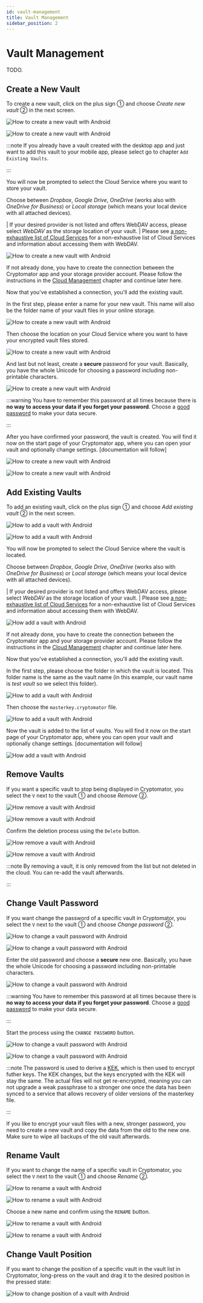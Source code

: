 ```yaml
---
id: vault-management
title: Vault Management
sidebar_position: 2
---
```


# Vault Management

TODO.

## Create a New Vault

To create a new vault, click on the plus sign ① and choose *Create new vault* ② in the next screen.

![How to create a new vault with Android](../../static/img/android/create-new-vault-0-start.png)

![How to create a new vault with Android](../../static/img/android/create-new-vault-1-select-new-existing.png)

:::note
If you already have a vault created with the desktop app and just want to add this vault to your mobile app, please select go to chapter `Add Existing Vaults`.

:::

You will now be prompted to select the Cloud Service where you want to store your vault.

Choose between *Dropbox*, *Google Drive*, *OneDrive* (works also with *OneDrive for Business*) or *Local storage* (which means your local device with all attached devices).

| If your desired provider is not listed and offers WebDAV access, please select *WebDAV* as the storage location of your vault.
| Please see [a non-exhaustive list of Cloud Services](../../misc/supported-cloud-services#clouds-with-webdav-support) for a non-exhaustive list of Cloud Services
  and information about accessing them with WebDAV.

![How to create a new vault with Android](../../static/img/android/create-new-vault-2-select-provider.png)

If not already done, you have to create the connection between the Cryptomator app and your storage provider account. Please follow the instructions in the [Cloud Management](./cloud-management) chapter and continue later here.

Now that you've established a connection, you'll add the existing vault.

In the first step, please enter a name for your new vault.
This name will also be the folder name of your vault files in your online storage.

![How to create a new vault with Android](../../static/img/android/create-new-vault-5-name-vault.png)

Then choose the location on your Cloud Service where you want to have your encrypted vault files stored.

![How to create a new vault with Android](../../static/img/android/create-new-vault-6-select-path.png)

And last but not least, create a **secure** password for your vault.
Basically, you have the whole Unicode for choosing a password including non-printable characters.

![How to create a new vault with Android](../../static/img/android/create-new-vault-7-set-password.png)

:::warning
You have to remember this password at all times because there is **no way to access your data if you forget your password**.
Choose a [good password](../../security/best-practices#good-passwords) to make your data secure.

:::

After you have confirmed your password, the vault is created.
You will find it now on the start page of your Cryptomator app, where you can open your vault and optionally change settings. [documentation will follow]

![How to create a new vault with Android](../../static/img/android/create-new-vault-8-creating-vault.png)

![How to create a new vault with Android](../../static/img/android/create-new-vault-9-finish.png)

## Add Existing Vaults

To add an existing vault, click on the plus sign ① and choose *Add existing vault* ② in the next screen.

![How to add a vault with Android](../../static/img/android/add-existing-vault-0-start.png)

![How to add a vault with Android](../../static/img/android/add-existing-vault-1-select-add-existing-vault.png)

You will now be prompted to select the Cloud Service where the vault is located.

Choose between *Dropbox*, *Google Drive*, *OneDrive* (works also with *OneDrive for Business*) or *Local storage* (which means your local device with all attached devices).

| If your desired provider is not listed and offers WebDAV access, please select *WebDAV* as the storage location of your vault.
| Please see [a non-exhaustive list of Cloud Services](../../misc/supported-cloud-services#clouds-with-webdav-support) for a non-exhaustive list of Cloud Services
  and information about accessing them with WebDAV.

![How add a vault with Android](../../static/img/android/add-existing-vault-2-select-provider.png)

If not already done, you have to create the connection between the Cryptomator app and your storage provider account. Please follow the instructions in the [Cloud Management](./cloud-management) chapter and continue later here.

Now that you've established a connection, you'll add the existing vault.

In the first step, please choose the folder in which the vault is located.
This folder name is the same as the vault name (in this example, our vault name is *test vault* so we select this folder).

![How to add a vault with Android](../../static/img/android/add-existing-vault-5-choose-folder.png)

Then choose the `masterkey.cryptomator` file.

![How to add a vault with Android](../../static/img/android/add-existing-vault-6-choose-file.png)

Now the vault is added to the list of vaults.
You will find it now on the start page of your Cryptomator app, where you can open your vault and optionally change settings. [documentation will follow]

![How add a vault with Android](../../static/img/android/add-existing-vault-8-finish.png)

## Remove Vaults

If you want a specific vault to stop being displayed in Cryptomator, you select the `V` next to the vault ① and choose *Remove* ②.

![How remove a vault with Android](../../static/img/android/remove-vault-0-start.png)

![How remove a vault with Android](../../static/img/android/remove-vault-1-select-remove-vault.png)

Confirm the deletion process using the `Delete` button.

![How remove a vault with Android](../../static/img/android/remove-vault-2-confirmation.png)

![How remove a vault with Android](../../static/img/android/remove-vault-3-finish.png)

:::note
By removing a vault, it is only removed from the list but not deleted in the cloud.
You can re-add the vault afterwards.

:::

## Change Vault Password

If you want change the password of a specific vault in Cryptomator, you select the `V` next to the vault ① and choose *Change password* ②.

![How to change a vault password with Android](../../static/img/android/change-password-vault-0-start.png)

![How to change a vault password with Android](../../static/img/android/change-password-vault-1-select-change-pw.png)

Enter the old password and choose a **secure** new one.
Basically, you have the whole Unicode for choosing a password including non-printable characters.

![How to change a vault password with Android](../../static/img/android/change-password-vault-2-change-password.png)

:::warning
You have to remember this password at all times because there is **no way to access your data if you forget your password**.
Choose a [good password](../../security/best-practices#good-passwords) to make your data secure.

:::

Start the process using the `CHANGE PASSWORD` button.

![How to change a vault password with Android](../../static/img/android/change-password-vault-3-changing-pw.png)

![How to change a vault password with Android](../../static/img/android/change-password-vault-4-finish.png)

:::note
The password is used to derive a [KEK](https://en.wikipedia.org/wiki/Glossary_of_cryptographic_keys), which is then used to encrypt futher keys.
The KEK changes, but the keys encrypted with the KEK will stay the same.
The actual files will not get re-encrypted, meaning you can not upgrade a weak passphrase to a stronger one once the data has been synced to a service that allows recovery of older versions of the masterkey file.

:::

If you like to encrypt your vault files with a new, stronger password, you need to create a new vault and copy the data from the old to the new one. Make sure to wipe all backups of the old vault afterwards.

## Rename Vault

If you want to change the name of a specific vault in Cryptomator, you select the `V` next to the vault ① and choose *Rename* ②.

![How to rename a vault with Android](../../static/img/android/rename-vault-0-start.png)

![How to rename a vault with Android](../../static/img/android/rename-vault-1-select-rename.png)

Choose a new name and confirm using the `RENAME` button.

![How to rename a vault with Android](../../static/img/android/rename-vault-3-renaming.png)

![How to rename a vault with Android](../../static/img/android/rename-vault-4-finish.png)

## Change Vault Position

If you want to change the position of a specific vault in the vault list in Cryptomator, long-press on the vault and drag it to the desired position in the pressed state:

![How to change position of a vault with Android](../../static/img/android/change-vault-positon.gif)
